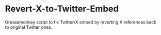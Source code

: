 # Revert-X-to-Twitter-Embed
Greasemonkey script to fix Twitter/X embed by reverting X references back to original Twitter ones.
